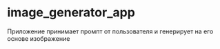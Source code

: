 # image_generator_app


Приложение принимает промпт от пользователя и генерирует на его основе изображение

